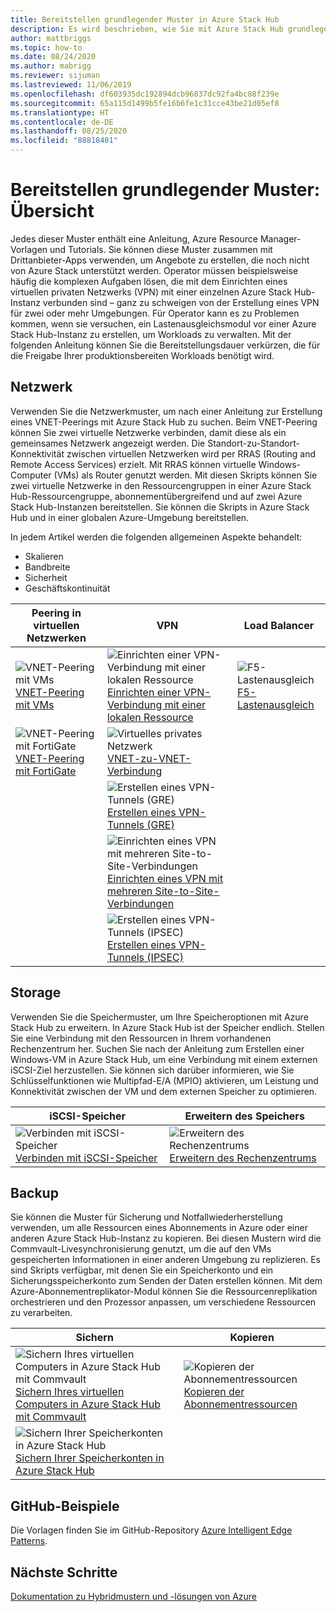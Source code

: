 ```yaml
---
title: Bereitstellen grundlegender Muster in Azure Stack Hub
description: Es wird beschrieben, wie Sie mit Azure Stack Hub grundlegende Muster bereitstellen.
author: mattbriggs
ms.topic: how-to
ms.date: 08/24/2020
ms.author: mabrigg
ms.reviewer: sijuman
ms.lastreviewed: 11/06/2019
ms.openlocfilehash: df603935dc192894dcb96837dc92fa4bc88f239e
ms.sourcegitcommit: 65a115d1499b5fe16b6fe1c31cce43be21d05ef8
ms.translationtype: HT
ms.contentlocale: de-DE
ms.lasthandoff: 08/25/2020
ms.locfileid: "88818401"
---
```

# <a name="deploy-foundational-patterns-overview"></a>Bereitstellen grundlegender Muster: Übersicht


Jedes dieser Muster enthält eine Anleitung, Azure Resource Manager-Vorlagen und Tutorials. Sie können diese Muster zusammen mit Drittanbieter-Apps verwenden, um Angebote zu erstellen, die noch nicht von Azure Stack unterstützt werden. Operator müssen beispielsweise häufig die komplexen Aufgaben lösen, die mit dem Einrichten eines virtuellen privaten Netzwerks (VPN) mit einer einzelnen Azure Stack Hub-Instanz verbunden sind – ganz zu schweigen von der Erstellung eines VPN für zwei oder mehr Umgebungen. Für Operator kann es zu Problemen kommen, wenn sie versuchen, ein Lastenausgleichsmodul vor einer Azure Stack Hub-Instanz zu erstellen, um Workloads zu verwalten. Mit der folgenden Anleitung können Sie die Bereitstellungsdauer verkürzen, die für die Freigabe Ihrer produktionsbereiten Workloads benötigt wird.

## <a name="networking"></a>Netzwerk

Verwenden Sie die Netzwerkmuster, um nach einer Anleitung zur Erstellung eines VNET-Peerings mit Azure Stack Hub zu suchen. Beim VNET-Peering können Sie zwei virtuelle Netzwerke verbinden, damit diese als ein gemeinsames Netzwerk angezeigt werden. Die Standort-zu-Standort-Konnektivität zwischen virtuellen Netzwerken wird per RRAS (Routing and Remote Access Services) erzielt. Mit RRAS können virtuelle Windows-Computer (VMs) als Router genutzt werden. Mit diesen Skripts können Sie zwei virtuelle Netzwerke in den Ressourcengruppen in einer Azure Stack Hub-Ressourcengruppe, abonnementübergreifend und auf zwei Azure Stack Hub-Instanzen bereitstellen. Sie können die Skripts in Azure Stack Hub und in einer globalen Azure-Umgebung bereitstellen. 

In jedem Artikel werden die folgenden allgemeinen Aspekte behandelt: 
- Skalieren
- Bandbreite
- Sicherheit
- Geschäftskontinuität

|  Peering in virtuellen Netzwerken  |  VPN  |  Load Balancer  |
| --- | --- | --- |
| ![VNET-Peering mit VMs](media/deploy-foundational-patterns/icon-networking-61-virtual-networks.svg)<br>[VNET-Peering mit VMs](azure-stack-network-howto-vnet-peering.md) | ![Einrichten einer VPN-Verbindung mit einer lokalen Ressource](media/deploy-foundational-patterns/icon-networking-63-virtual-network-gateways.svg)<br>[Einrichten einer VPN-Verbindung mit einer lokalen Ressource](azure-stack-network-howto-vnet-to-onprem.md) | ![F5-Lastenausgleich](media/deploy-foundational-patterns/icon-networking-62-load-balancers.svg)<br>[F5-Lastenausgleich](network-howto-f5.md) |
| ![VNET-Peering mit FortiGate](media/deploy-foundational-patterns/icon-networking-61-virtual-networks.svg)<br>[VNET-Peering mit FortiGate](azure-stack-network-howto-vnet-to-vnet.md) | ![Virtuelles privates Netzwerk](media/deploy-foundational-patterns/icon-networking-63-virtual-network-gateways.svg)<br>[VNET-zu-VNET-Verbindung](azure-stack-network-howto-vnet-to-vnet-stacks.md) |  |
|  | ![Erstellen eines VPN-Tunnels (GRE)](media/deploy-foundational-patterns/icon-networking-63-virtual-network-gateways.svg)<br>[Erstellen eines VPN-Tunnels (GRE)](network-howto-vpn-tunnel-gre.md) | |
|  | ![Einrichten eines VPN mit mehreren Site-to-Site-Verbindungen](media/deploy-foundational-patterns/icon-networking-63-virtual-network-gateways.svg)<br>[Einrichten eines VPN mit mehreren Site-to-Site-Verbindungen](network-howto-vpn-tunnel.md) | |
|  | ![Erstellen eines VPN-Tunnels (IPSEC)](media/deploy-foundational-patterns/icon-networking-63-virtual-network-gateways.svg)<br>[Erstellen eines VPN-Tunnels (IPSEC)](network-howto-vpn-tunnel-ipsec.md)| |


## <a name="storage"></a>Storage

Verwenden Sie die Speichermuster, um Ihre Speicheroptionen mit Azure Stack Hub zu erweitern. In Azure Stack Hub ist der Speicher endlich. Stellen Sie eine Verbindung mit den Ressourcen in Ihrem vorhandenen Rechenzentrum her. Suchen Sie nach der Anleitung zum Erstellen einer Windows-VM in Azure Stack Hub, um eine Verbindung mit einem externen iSCSI-Ziel herzustellen. Sie können sich darüber informieren, wie Sie Schlüsselfunktionen wie Multipfad-E/A (MPIO) aktivieren, um Leistung und Konnektivität zwischen der VM und dem externen Speicher zu optimieren.

| iSCSI-Speicher | Erweitern des Speichers |
| --- | --- |
| ![Verbinden mit iSCSI-Speicher](media/deploy-foundational-patterns/icon-storage-87-storage-accounts-classic.svg)<br>[Verbinden mit iSCSI-Speicher](azure-stack-network-howto-iscsi-storage.md) | ![Erweitern des Rechenzentrums](media/deploy-foundational-patterns/icon-storage-88-recovery-services-vaults.svg)<br>[Erweitern des Rechenzentrums](azure-stack-network-howto-extend-datacenter.md) |

## <a name="backup"></a>Backup

Sie können die Muster für Sicherung und Notfallwiederherstellung verwenden, um alle Ressourcen eines Abonnements in Azure oder einer anderen Azure Stack Hub-Instanz zu kopieren. Bei diesen Mustern wird die Commvault-Livesynchronisierung genutzt, um die auf den VMs gespeicherten Informationen in einer anderen Umgebung zu replizieren. Es sind Skripts verfügbar, mit denen Sie ein Speicherkonto und ein Sicherungsspeicherkonto zum Senden der Daten erstellen können. Mit dem Azure-Abonnementreplikator-Modul können Sie die Ressourcenreplikation orchestrieren und den Prozessor anpassen, um verschiedene Ressourcen zu verarbeiten. 



|  Sichern  |  Kopieren  |
| --- | --- |
| ![Sichern Ihres virtuellen Computers in Azure Stack Hub mit Commvault](media/deploy-foundational-patterns/icon-storage-100-import-export-jobs.svg)<br>[Sichern Ihres virtuellen Computers in Azure Stack Hub mit Commvault](azure-stack-network-howto-backup-commvault.md) | ![Kopieren der Abonnementressourcen](media/deploy-foundational-patterns/icon-storage-94-data-box.svg)<br>[Kopieren der Abonnementressourcen](azure-stack-network-howto-backup-replicator.md) |
|  ![Sichern Ihrer Speicherkonten in Azure Stack Hub](media/deploy-foundational-patterns/icon-storage-93-storage-sync-services.svg)<br>[Sichern Ihrer Speicherkonten in Azure Stack Hub](azure-stack-network-howto-backup-storage.md)  | |

## <a name="github-samples"></a>GitHub-Beispiele

Die Vorlagen finden Sie im GitHub-Repository [Azure Intelligent Edge Patterns](https://github.com/Azure-Samples/azure-intelligent-edge-patterns).

## <a name="next-steps"></a>Nächste Schritte

[Dokumentation zu Hybridmustern und -lösungen von Azure](/hybrid/app-solutions)
